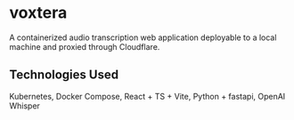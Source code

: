 # voxtera
A containerized audio transcription web application deployable to a local machine and proxied through Cloudflare.
## Technologies Used
Kubernetes, Docker Compose, React + TS + Vite, Python + fastapi, OpenAI Whisper
